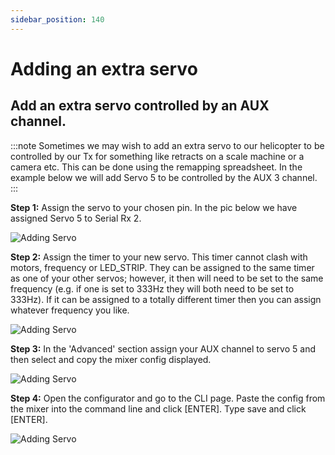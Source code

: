```yaml
---
sidebar_position: 140
---
```


# Adding an extra servo

## Add an extra servo controlled by an AUX channel.

:::note
Sometimes we may wish to add an extra servo to our helicopter to be controlled by our Tx for something like retracts on a scale machine or a camera etc. This can be done using the remapping spreadsheet. In the example below we will add Servo 5 to be controlled by the AUX 3 channel.
:::

**Step 1:** Assign the servo to your chosen pin. In the pic below we have assigned Servo 5 to Serial Rx 2.

![Adding Servo](./img/remapping-servo-1.png)

**Step 2:** Assign the timer to your new servo. This timer cannot clash with motors, frequency or LED\_STRIP. They can be assigned to the same timer as one of your other servos; however, it then will need to be set to the same frequency (e.g. if one is set to 333Hz they will both need to be set to 333Hz). If it can be assigned to a totally different timer then you can assign whatever frequency you like.

![Adding Servo](./img/remapping-servo-timer.png)

**Step 3:** In the 'Advanced' section assign your AUX channel to servo 5 and then select and copy the mixer config displayed.

![Adding Servo](./img/remapping-servo-mixer.png)

**Step 4:** Open the configurator and go to the CLI page. Paste the config from the mixer into the command line and click \[ENTER]. Type save and click \[ENTER].

![Adding Servo](./img/remapping-servo-cli.png)
